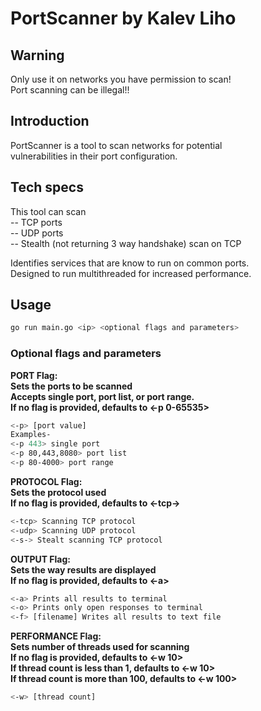 # PortScanner by Kalev Liho

## Warning

Only use it on networks you have permission to scan!  
Port scanning can be illegal!!

## Introduction

PortScanner is a tool to scan networks for potential  
vulnerabilities in their port configuration.

## Tech specs

This tool can scan  
-- TCP ports  
-- UDP ports  
-- Stealth (not returning 3 way handshake) scan on TCP

Identifies services that are know to run on common ports.  
Designed to run multithreaded for increased performance.

## Usage

```bash
go run main.go <ip> <optional flags and parameters>
```

### Optional flags and parameters

**PORT Flag:  
Sets the ports to be scanned  
Accepts single port, port list, or port range.  
If no flag is provided, defaults to <-p 0-65535>**

```bash
<-p> [port value]
Examples-
<-p 443> single port
<-p 80,443,8080> port list
<-p 80-4000> port range
```

**PROTOCOL Flag:  
Sets the protocol used  
If no flag is provided, defaults to <-tcp->**

```bash
<-tcp> Scanning TCP protocol
<-udp> Scanning UDP protocol
<-s-> Stealt scanning TCP protocol
```

**OUTPUT Flag:  
Sets the way results are displayed  
If no flag is provided, defaults to <-a>**

```bash
<-a> Prints all results to terminal
<-o> Prints only open responses to terminal
<-f> [filename] Writes all results to text file
```

**PERFORMANCE Flag:  
Sets number of threads used for scanning  
If no flag is provided, defaults to <-w 10>  
If thread count is less than 1, defaults to <-w 10>  
If thread count is more than 100, defaults to <-w 100>**

```bash
<-w> [thread count]
```
